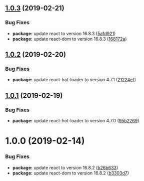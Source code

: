 ## [1.0.3](https://github.com/mg901/react-redux-boilerplate/compare/v1.0.2...v1.0.3) (2019-02-21)


### Bug Fixes

* **package:** update react to version 16.8.3 ([5a1d921](https://github.com/mg901/react-redux-boilerplate/commit/5a1d921))
* **package:** update react-dom to version 16.8.3 ([168172a](https://github.com/mg901/react-redux-boilerplate/commit/168172a))

## [1.0.2](https://github.com/mg901/react-redux-boilerplate/compare/v1.0.1...v1.0.2) (2019-02-20)


### Bug Fixes

* **package:** update react-hot-loader to version 4.7.1 ([21224ef](https://github.com/mg901/react-redux-boilerplate/commit/21224ef))

## [1.0.1](https://github.com/mg901/react-redux-boilerplate/compare/v1.0.0...v1.0.1) (2019-02-19)


### Bug Fixes

* **package:** update react-hot-loader to version 4.7.0 ([95b2269](https://github.com/mg901/react-redux-boilerplate/commit/95b2269))

# 1.0.0 (2019-02-14)


### Bug Fixes

* **package:** update react to version 16.8.2 ([b26b633](https://github.com/mg901/react-redux-boilerplate/commit/b26b633))
* **package:** update react-dom to version 16.8.2 ([b3303d7](https://github.com/mg901/react-redux-boilerplate/commit/b3303d7))
